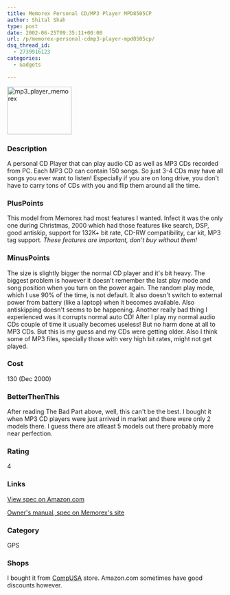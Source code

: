 ```yaml
---
title: Memorex Personal CD/MP3 Player MPD8505CP
author: Shital Shah
type: post
date: 2002-06-25T09:35:11+00:00
url: /p/memorex-personal-cdmp3-player-mpd8505cp/
dsq_thread_id:
  - 2739916123
categories:
  - Gadgets

---
```

[<img src="/images/posts/2002/06/mp3_player_memorex.jpg" alt="mp3_player_memorex" width="150" height="111" class="alignleft size-full wp-image-1184" />][1]

### Description

A personal CD Player that can play audio CD as well as MP3 CDs recorded from PC. Each MP3 CD can contain 150 songs. So just 3-4 CDs may have all songs you ever want to listen! Especially if you are on long drive, you don't have to carry tons of CDs with you and flip them around all the time.

### PlusPoints

This model from Memorex had most features I wanted. Infect it was the only one during Christmas, 2000 which had those features like search, DSP, good antiskip, support for 132K+ bit rate, CD-RW compatibility, car kit, MP3 tag support. _These features are important, don't buy without them!_

### MinusPoints

The size is slightly bigger the normal CD player and it's bit heavy. The biggest problem is however it doesn't remember the last play mode and song position when you turn on the power again. The random play mode, which I use 90% of the time, is not default. It also doesn't switch to external power from battery (like a laptop) when it becomes available. Also antiskipping doesn't seems to be happening. Another really bad thing I experienced was it corrupts normal auto CD! After I play my normal audio CDs couple of time it usually becomes useless! But no harm done at all to MP3 CDs. But this is my guess and my CDs were getting older. Also I think some of MP3 files, specially those with very high bit rates, might not get played.

### Cost

130 (Dec 2000)

### BetterThenThis

After reading The Bad Part above, well, this can't be the best. I bought it when MP3 CD players were just arrived in market and there were only 2 models there. I guess there are atleast 5 models out there probably more near perfection.

### Rating

4

### Links

<a href="http://www.amazon.com/exec/obidos/ASIN/B000051WW9/qid=996768479/sr=2-1/ref=aps_sr_ce_1_1/102-5453589-0151305" target="new">View spec on Amazon.com</a>
  
<a href="http://www.memorex.com/audio-video-electronics/index.html" target="new">Owner's manual, spec on Memorex's site</a>

### Category

GPS

### Shops

I bought it from <a href="http://www.compusa.com/" target="new">CompUSA</a> store. Amazon.com sometimes have good discounts however.

 [1]: /images/posts/2002/06/mp3_player_memorex.jpg